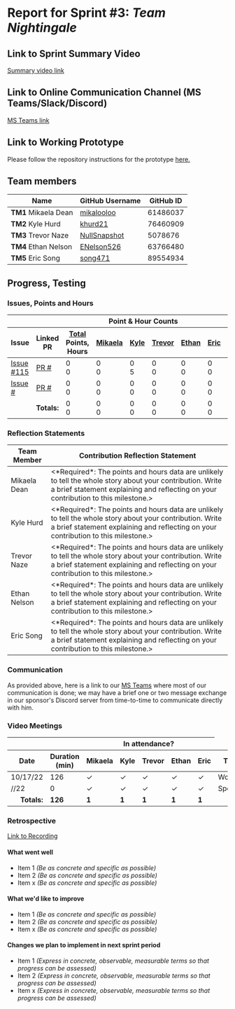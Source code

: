 # Report for Sprint #3: *Team Nightingale*

## Link to Sprint Summary Video
[Summary video link](https://youtube.com/)

## Link to Online Communication Channel (MS Teams/Slack/Discord)
[MS Teams link](https://teams.microsoft.com/dl/launcher/launcher.html?url=%2F_%23%2Fl%2Fchannel%2F19%3A5d8ece77ac41420a86770fdaee39b9cb%40thread.tacv2%2FMACBETH%2520V2%3FgroupId%3D87fda352-e01f-4122-957a-6c68b129334b%26tenantId%3Db52be471-f7f1-47b4-a879-0c799bb53db5&type=channel&deeplinkId=dcd68dfc-a6f9-4b0a-bf54-48138a776d04&directDl=true&msLaunch=true&enableMobilePage=true&suppressPrompt=true)

## Link to Working Prototype
Please follow the repository instructions for the prototype <a href="https://github.com/wsu-cpts421-sp22/macbeth">here. </a>

## Team members
<table>
  <thead>
    <tr>
      <th>Name</th><th>GitHub Username</th><th>GitHub ID</th>
    </tr>
  </thead>
  <tbody>
    <tr>
      <td><b>TM1 </b>Mikaela Dean</td>
      <td><a href="https://github.com/mikalooloo">mikalooloo</a></td>
      <td>61486037</td>
    </tr>
    <tr>
      <td><b>TM2 </b>Kyle Hurd</td>
      <td><a href="https://github.com/khurd21">khurd21</a></td>
      <td>76460909</td>
    </tr>
    <tr>
      <td><b>TM3 </b>Trevor Naze</td>
      <td><a href="https://github.com/NullSnapshot">NullSnapshot</a></td>
      <td>5078676</td>
    </tr>
    <tr>
      <td><b>TM4 </b>Ethan Nelson</td>
      <td><a href="https://github.com/ENelson526">ENelson526</a></td>
      <td>63766480</td>
    </tr>
    <tr>
      <td><b>TM5 </b>Eric Song</td>
      <td><a href="https://github.com/song471">song471</a></td>
      <td>89554934</td>
  </tbody>
</table>

## Progress, Testing
### Issues, Points and Hours
<table> 
  <thead>
    <tr>
      <th colspan="2"></th><th colspan="6">Point & Hour Counts</th><th colspan="2"></th>
    </tr> 
    <tr>
      <th>Issue</th>
      <th>Linked PR</th>
      <th><ins>Total</ins><br/>Points,<br/>Hours</th>
      <th><ins>Mikaela</ins></th>
      <th><ins>Kyle</ins></th>
      <th><ins>Trevor</ins></th>
      <th><ins>Ethan</ins></th>
      <th><ins>Eric</ins></th>
      <th>% Complete</th>
      <th>Notes</th>
    </tr>
  </thead> 
  <tbody>
    <tr>
      <td>
        <a href="https://github.com/wsu-cpts421-sp22/macbeth/issues/115">Issue #115</a>
      </td>
      <td>
        <a href="https://github.com/wsu-cpts421-sp22/macbeth/pull/">PR #</a>
      </td>
      <td>0<br/>0</td>
      <td>0<br/>0</td>
      <td>0<br/>5</td>
      <td>0<br/>0</td>
      <td>0<br/>0</td>
      <td>0<br/>0</td>
      <td>0</td>
      <td></td>
    </tr>
    <tr>
      <td>
        <a href="https://github.com/wsu-cpts421-sp22/macbeth/issues/">Issue #</a>
      </td>
      <td>
        <a href="https://github.com/wsu-cpts421-sp22/macbeth/pull/">PR #</a>
      </td>
      <td>0<br/>0</td>
      <td>0<br/>0</td>
      <td>0<br/>0</td>
      <td>0<br/>0</td>
      <td>0<br/>0</td>
      <td>0<br/>0</td>
      <td>0</td>
      <td></td>
    </tr>
    <tr>
      <td colspan="2" align="right">
        <b>Totals:</b>
      </td>
      <td>0<br/>0</td>
      <td>0<br/>0</td>
      <td>0<br/>0</td>
      <td>0<br/>0</td>
      <td>0<br/>0</td>
      <td>0<br/>0</td>
      <td></td>
      <td colspan="2"></td>
    </tr>
  </tbody>
</table>

### Reflection Statements
<table>
  <thead>
    <tr>
      <th>Team Member</th>
      <th>Contribution Reflection Statement</th>
    </tr>
  </thead>
  <tbody>
    <tr>
      <td>Mikaela Dean</td>
      <td>
        <*Required*: The points and hours data are unlikely to tell the whole story about your contribution. Write a brief statement explaining and reflecting on your contribution to this milestone.>
      </td>
    </tr>
    <tr>
      <td>Kyle Hurd</td>
      <td>
        <*Required*: The points and hours data are unlikely to tell the whole story about your contribution. Write a brief statement explaining and reflecting on your contribution to this milestone.>
      </td>
    </tr>
    <tr>
      <td>Trevor Naze</td>
      <td>
        <*Required*: The points and hours data are unlikely to tell the whole story about your contribution. Write a brief statement explaining and reflecting on your contribution to this milestone.>
      </td>
    </tr>
    <tr>
      <td>Ethan Nelson</td>
      <td>
        <*Required*: The points and hours data are unlikely to tell the whole story about your contribution. Write a brief statement explaining and reflecting on your contribution to this milestone.>
      </td>
    </tr>
    <tr>
      <td>Eric Song</td>
      <td>
        <*Required*: The points and hours data are unlikely to tell the whole story about your contribution. Write a brief statement explaining and reflecting on your contribution to this milestone.>
      </td>
    </tr>
  </tbody>
</table>

### Communication
As provided above, here is a link to our [MS Teams](https://teams.microsoft.com/dl/launcher/launcher.html?url=%2F_%23%2Fl%2Fchannel%2F19%3A5d8ece77ac41420a86770fdaee39b9cb%40thread.tacv2%2FMACBETH%2520V2%3FgroupId%3D87fda352-e01f-4122-957a-6c68b129334b%26tenantId%3Db52be471-f7f1-47b4-a879-0c799bb53db5&type=channel&deeplinkId=dcd68dfc-a6f9-4b0a-bf54-48138a776d04&directDl=true&msLaunch=true&enableMobilePage=true&suppressPrompt=true) where most of our communication is done; we may have a brief one or two message exchange in our sponsor's Discord server from time-to-time to communicate directly with him. 

### Video Meetings

<table> 
  <thead>
    <tr>
      <th colspan="2"></th><th colspan="5">In attendance?</th>
    </tr> 
    <tr>
      <th>Date</th>
      <th>Duration (min)</th>
      <th>Mikaela</th>
      <th>Kyle</th>
      <th>Trevor</th>
      <th>Ethan</th>
      <th>Eric</th>
      <th>Type</th> 
    </tr>
  </thead> 
  <tbody>
    <tr>
      <td>10/17/22</td>
      <td>126</td>
      <td>&check;</td>
      <td>&check;</td>
      <td>&check;</td>
      <td>&check;</td>
      <td>&check;</td>
      <td>Work</td>
    </tr>
    <tr>
      <td>//22</td>
      <td>0</td>
      <td>&check;</td>
      <td>&check;</td>
      <td>&check;</td>
      <td>&check;</td>
      <td>&check;</td>
      <td>Sponsor</td>
    </tr>
    <tr>
      <td align="right"><b>Totals:</b></td>
      <td><b>126</b></td>
      <td><b>1</b></td>
      <td><b>1</b></td>
      <td><b>1</b></td>
      <td><b>1</b></td>
      <td><b>1</b></td>
    </tr>
  </tbody>
</table>

### Retrospective

[Link to Recording](https://wsu.zoom.us/recording)

#### What went well
  - Item 1 <i>(Be as concrete and specific as possible)</i>
  - Item 2 <i>(Be as concrete and specific as possible)</i>
  - Item x <i>(Be as concrete and specific as possible)</i>
  
#### What we'd like to improve
  - Item 1 <i>(Be as concrete and specific as possible)</i>
  - Item 2 <i>(Be as concrete and specific as possible)</i>
  - Item x <i>(Be as concrete and specific as possible)</i>
  
#### Changes we plan to implement in next sprint period
  - Item 1 <i>(Express in concrete, observable, measurable terms so that progress can be assessed)</i>
  - Item 2 <i>(Express in concrete, observable, measurable terms so that progress can be assessed)</i>
  - Item x <i>(Express in concrete, observable, measurable terms so that progress can be assessed)</i>
